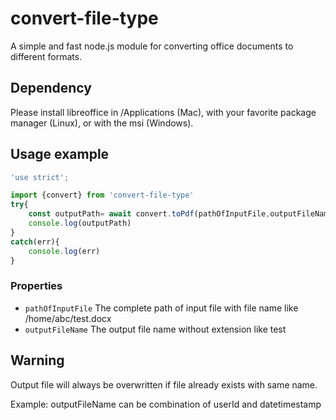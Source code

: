 # convert-file-type

A simple and fast node.js module for converting office documents to different formats.

## Dependency

Please install libreoffice in /Applications (Mac), with your favorite package manager (Linux), or with the msi (Windows).

## Usage example

```javascript
'use strict';

import {convert} from 'convert-file-type'
try{
    const outputPath= await convert.toPdf(pathOfInputFile,outputFileName)
    console.log(outputPath)
}
catch(err){
    console.log(err)
}
```
### Properties

* `pathOfInputFile` The complete path of input file with file name
   like /home/abc/test.docx
* `outputFileName` The output file name without extension
   like test 

## Warning

Output file will always be overwritten if file already exists with same name.

Example:
outputFileName can be combination of userId and datetimestamp
